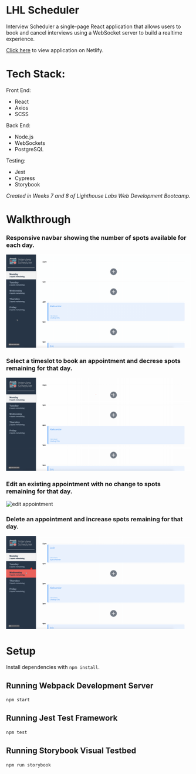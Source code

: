 # LHL Scheduler

Interview Scheduler a single-page React application that allows users to book and cancel interviews using a WebSocket server to build a realtime experience. 

[Click here](https://lhl-scheduler-jg.netlify.app/) to view application on Netlify.

# Tech Stack:
Front End:
- React
- Axios
- SCSS

Back End:
- Node.js
- WebSockets
- PostgreSQL

Testing:
- Jest
- Cypress
- Storybook

*Created in Weeks 7 and 8 of Lighthouse Labs Web Development Bootcamp.*

# Walkthrough

### Responsive navbar showing the number of spots available for each day.
![view days](https://github.com/JoshGrant5/interview-scheduler/blob/master/public/images/gifs/view-days.gif) 

### Select a timeslot to book an appointment and decrese spots remaining for that day.
![book appointment](https://github.com/JoshGrant5/interview-scheduler/blob/master/public/images/gifs/book-appointment.gif) 

### Edit an existing appointment with no change to spots remaining for that day.
![edit appointment](https://github.com/JoshGrant5/interview-scheduler/blob/master/public/images/gifs/edit-appointment.gif) 

### Delete an appointment and increase spots remaining for that day.
![delete appointment](https://github.com/JoshGrant5/interview-scheduler/blob/master/public/images/gifs/delete-appointment.gif) 

# Setup

Install dependencies with `npm install`.

## Running Webpack Development Server

```sh
npm start
```

## Running Jest Test Framework

```sh
npm test
```

## Running Storybook Visual Testbed

```sh
npm run storybook
```

